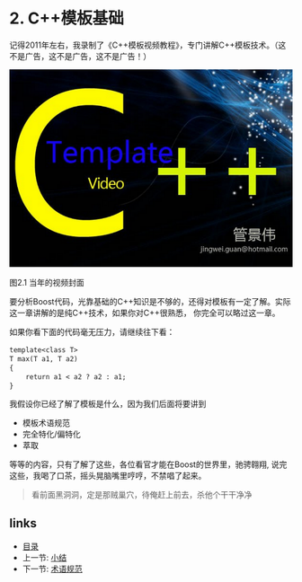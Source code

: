# 2. C++模板基础

记得2011年左右，我录制了《C++模板视频教程》，专门讲解C++模板技术。（这不是广告，这不是广告，这不是广告！）

![](../images/c++-template-video-cover.PNG)

图2.1 当年的视频封面


要分析Boost代码，光靠基础的C++知识是不够的，还得对模板有一定了解。实际这一章讲解的是纯C++技术，如果你对C++很熟悉，
你完全可以略过这一章。

如果你看下面的代码毫无压力，请继续往下看：

    template<class T>
    T max(T a1, T a2)
    {
        return a1 < a2 ? a2 : a1;
    }


我假设你已经了解了模板是什么，因为我们后面将要讲到
- 模板术语规范
- 完全特化/偏特化
- 萃取

等等的内容，只有了解了这些，各位看官才能在Boost的世界里，驰骋翱翔, 
说完这些，我喝了口茶，摇头晃脑嘴里哼哼，不禁唱了起来。

> 看前面黑洞洞，定是那贼巢穴，待俺赶上前去，杀他个干干净净


## links
  * [目录](<preface.md>)
  * 上一节: [小结](01.03.小结.md)
  * 下一节: [术语规范](02.01.术语规范.md)

